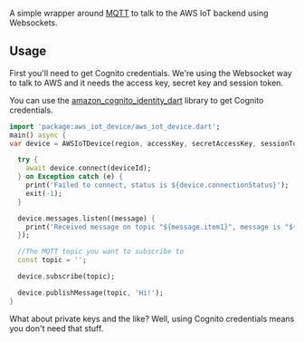 A simple wrapper around [MQTT](https://pub.dartlang.org/packages/mqtt_client) to talk to the AWS IoT backend using Websockets.

## Usage

First you'll need to get Cognito credentials. We're using the Websocket way to talk to AWS and it needs the access key, secret key and session token.

You can use the [amazon_cognito_identity_dart](https://pub.dartlang.org/packages/amazon_cognito_identity_dart) library to get Cognito credentials.

```dart
import 'package:aws_iot_device/aws_iot_device.dart';
main() async {
var device = AWSIoTDevice(region, accessKey, secretAccessKey, sessionToken, host);

  try {
    await device.connect(deviceId);
  } on Exception catch (e) {
    print('Failed to connect, status is ${device.connectionStatus}');
    exit(-1);
  }

  device.messages.listen((message) {
    print('Received message on topic "${message.item1}", message is "${message.item2}"');
  });

  //The MQTT topic you want to subscribe to
  const topic = '';

  device.subscribe(topic);

  device.publishMessage(topic, 'Hi!');
}
```

What about private keys and the like? Well, using Cognito credentials means you don't need that stuff.
